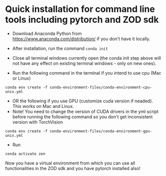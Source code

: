 # Quick installation for command line tools including pytorch and ZOD sdk

* Download Anaconda Python from https://www.anaconda.com/distribution/ if you don't have it locally.

* After installation, run the command `conda init`

* Close all terminal windows currently open (the conda init step above will not have any effect on existing terminal windows - only on new ones).

* Run the following command in the terminal if you intend to use cpu (Mac or Linux)

`conda env create -f conda-environment-files/conda-environment-cpu-unix.yml`

* OR the following if you use GPU (customize cuda version if neaded). This works on Mac and Linux.
* Note! You need to change the version of CUDA drivers in the yml script before running the following command so you don't get inconsistent version with TorchVision  

`conda env create -f conda-environment-files/conda-environment-gpu-unix.yml`

* Run

`conda activate zen`

Now you have a virtual environment from which you can use all functionalities in the ZOD sdk and you have pytorch installed also!

